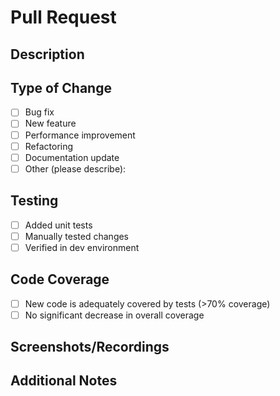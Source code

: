 # Pull Request

## Description
<!-- Provide a brief description of the changes in this PR -->

## Type of Change
<!-- Mark relevant options with an 'x' -->
- [ ] Bug fix
- [ ] New feature
- [ ] Performance improvement
- [ ] Refactoring
- [ ] Documentation update
- [ ] Other (please describe):

## Testing
<!-- Describe the testing you have performed -->
- [ ] Added unit tests
- [ ] Manually tested changes
- [ ] Verified in dev environment

## Code Coverage
<!-- After the PR has been submitted, Codecov will comment with a coverage report -->
- [ ] New code is adequately covered by tests (>70% coverage)
- [ ] No significant decrease in overall coverage

## Screenshots/Recordings
<!-- If applicable, add screenshots or recordings -->

## Additional Notes
<!-- Add any other context about the PR here -->
